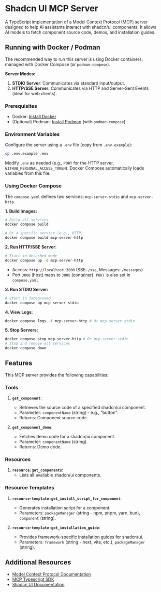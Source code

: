 # Shadcn UI MCP Server

A TypeScript implementation of a Model Context Protocol (MCP) server designed to help AI assistants interact with shadcn/ui components. It allows AI models to fetch component source code, demos, and installation guides.

## Running with Docker / Podman

The recommended way to run this server is using Docker containers, managed with Docker Compose (or `podman-compose`).

**Server Modes:**
1.  **STDIO Server**: Communicates via standard input/output.
2.  **HTTP/SSE Server**: Communicates via HTTP and Server-Sent Events (ideal for web clients).

### Prerequisites

*   Docker: [Install Docker](https://docs.docker.com/get-docker/)
*   (Optional) Podman: [Install Podman](https://podman.io/getting-started/installation) (with `podman-compose`)

### Environment Variables

Configure the server using a `.env` file (copy from `.env.example`):
```bash
cp .env.example .env
```
Modify `.env` as needed (e.g., `PORT` for the HTTP server, `GITHUB_PERSONAL_ACCESS_TOKEN`). Docker Compose automatically loads variables from this file.

### Using Docker Compose

The `compose.yaml` defines two services: `mcp-server-stdio` and `mcp-server-http`.

**1. Build Images:**
```bash
# Build all services
docker compose build

# Or a specific service (e.g., HTTP)
docker compose build mcp-server-http
```

**2. Run HTTP/SSE Server:**
```bash
# Start in detached mode
docker compose up -d mcp-server-http
```
*   Access: `http://localhost:3000` (SSE: `/sse`, Messages: `/messages`)
*   Port `3000` (host) maps to `3000` (container). `PORT` is also set in `compose.yaml`.

**3. Run STDIO Server:**
```bash
# Start in foreground
docker compose up mcp-server-stdio
```

**4. View Logs:**
```bash
docker compose logs -f mcp-server-http # Or mcp-server-stdio
```

**5. Stop Servers:**
```bash
docker compose stop mcp-server-http # Or mcp-server-stdio
# Stop and remove all services
docker compose down
```

## Features

This MCP server provides the following capabilities:

### Tools

1.  **`get_component`**:
    *   Retrieves the source code of a specified shadcn/ui component.
    *   Parameter: `componentName` (string) - e.g., "button".
    *   Returns: Component source code.

2.  **`get_component_demo`**:
    *   Fetches demo code for a shadcn/ui component.
    *   Parameter: `componentName` (string).
    *   Returns: Demo code.

### Resources

1.  **`resource:get_components`**:
    *   Lists all available shadcn/ui components.

### Resource Templates

1.  **`resource-template:get_install_script_for_component`**:
    *   Generates installation script for a component.
    *   Parameters: `packageManager` (string - npm, pnpm, yarn, bun), `component` (string).

2.  **`resource-template:get_installation_guide`**:
    *   Provides framework-specific installation guides for shadcn/ui.
    *   Parameters: `framework` (string - next, vite, etc.), `packageManager` (string).

## Additional Resources
- [Model Context Protocol Documentation](https://modelcontextprotocol.io/introduction)
- [MCP Typescript SDK](https://github.com/modelcontextprotocol/typescript-sdk?tab=readme-ov-file)
- [Shadcn UI Documentation](https://ui.shadcn.com/)